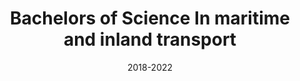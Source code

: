 ---
title: Bachelors of Science In maritime and inland transport
location: National University "Odessa Maritime Academy", Ukraine
url: http://www.onma.edu.ua/?lang=en
institute: National University "Odessa Maritime Academy"
date: 2018-2022
tags: ["Maritime Management",
    "Vessel Operations",
    "Maritime Law",
    "Marine Operations",
    "Ship Construction",]
---